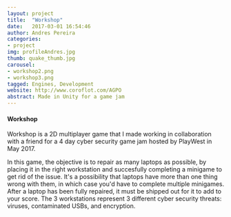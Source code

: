```yaml
---
layout: project
title:  "Workshop"
date:   2017-03-01 16:54:46
author: Andres Pereira
categories:
- project
img: profileAndres.jpg
thumb: quake_thumb.jpg
carousel:
- workshop2.png
- workshop3.png
tagged: Engines, Development
website: http://www.coroflot.com/AGPO
abstract: Made in Unity for a game jam
---
```

#### Workshop
Workshop is a 2D multiplayer game that I made working in collaboration with a friend for a 4 day cyber security game jam hosted by PlayWest in May 2017.

In this game, the objective is to repair as many laptops as possible, by placing it in the right workstation and succesfully completing a minigame to get rid of the issue. It's a possibility that laptops have more than one thing wrong with them, in which case you'd have to complete multiple minigames.
After a laptop has been fully repaired, it must be shipped out for it to add to your score.
The 3 workstations represent 3 different cyber security threats: viruses, contaminated USBs, and encryption.
